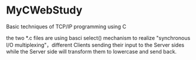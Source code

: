# MyCWebStudy
Basic techniques of TCP/IP programming using C

the two *.c files are using basci select() mechanism to realize "synchronous I/O multiplexing"，different Clients sending their input to the Server sides while the Server side will transform them to lowercase and send back.
